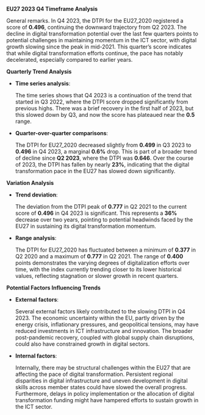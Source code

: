 
**EU27 2023 Q4 Timeframe Analysis**

General remarks. In Q4 2023, the DTPI for the EU27_2020 registered a score of **0.496**, continuing the downward trajectory from Q2 2023. The decline in digital transformation potential over the last few quarters points to potential challenges in maintaining momentum in the ICT sector, with digital growth slowing since the peak in mid-2021. This quarter’s score indicates that while digital transformation efforts continue, the pace has notably decelerated, especially compared to earlier years.

**Quarterly Trend Analysis**

- **Time series analysis**:
  
  The time series shows that Q4 2023 is a continuation of the trend that started in Q3 2022, where the DTPI score dropped significantly from previous highs. There was a brief recovery in the first half of 2023, but this slowed down by Q3, and now the score has plateaued near the **0.5** range.

- **Quarter-over-quarter comparisons**:

  The DTPI for EU27_2020 decreased slightly from **0.499** in Q3 2023 to **0.496** in Q4 2023, a marginal **0.6%** drop. This is part of a broader trend of decline since **Q2 2023**, where the DTPI was **0.646**. Over the course of 2023, the DTPI has fallen by nearly **23%**, indicating that the digital transformation pace in the EU27 has slowed down significantly.

**Variation Analysis**

- **Trend deviation**:
  
  The deviation from the DTPI peak of **0.777** in Q2 2021 to the current score of **0.496** in Q4 2023 is significant. This represents a **36%** decrease over two years, pointing to potential headwinds faced by the EU27 in sustaining its digital transformation momentum.

- **Range analysis**:

  The DTPI for EU27_2020 has fluctuated between a minimum of **0.377** in Q2 2020 and a maximum of **0.777** in Q2 2021. The range of **0.400** points demonstrates the varying degrees of digitalization efforts over time, with the index currently trending closer to its lower historical values, reflecting stagnation or slower growth in recent quarters.

**Potential Factors Influencing Trends**

- **External factors**:
  
  Several external factors likely contributed to the slowing DTPI in Q4 2023. The economic uncertainty within the EU, partly driven by the energy crisis, inflationary pressures, and geopolitical tensions, may have reduced investments in ICT infrastructure and innovation. The broader post-pandemic recovery, coupled with global supply chain disruptions, could also have constrained growth in digital sectors.

- **Internal factors**:

  Internally, there may be structural challenges within the EU27 that are affecting the pace of digital transformation. Persistent regional disparities in digital infrastructure and uneven development in digital skills across member states could have slowed the overall progress. Furthermore, delays in policy implementation or the allocation of digital transformation funding might have hampered efforts to sustain growth in the ICT sector.


